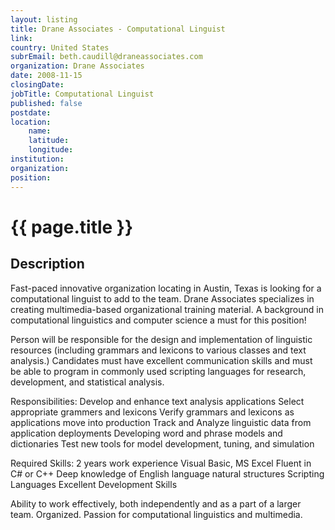 ```yaml
---
layout: listing
title: Drane Associates - Computational Linguist
link:
country: United States
subrEmail: beth.caudill@draneassociates.com
organization: Drane Associates 
date: 2008-11-15
closingDate: 
jobTitle: Computational Linguist
published: false
postdate:
location:
    name: 
    latitude: 
    longitude: 
institution: 
organization: 
position: 
--- 
```



# {{ page.title }}

## Description






Fast-paced innovative organization locating in Austin, Texas is looking for a computational linguist to add to the team. Drane Associates specializes in creating multimedia-based organizational training material. A background in computational linguistics and computer science a must for this position!


Person will be responsible for the design and implementation of linguistic resources (including grammars and lexicons to various classes and text analysis.) Candidates must have excellent communication skills and must be able to program in commonly used scripting languages for research, development, and statistical analysis. 

Responsibilities:
Develop and enhance text analysis applications
Select appropriate grammers and lexicons
Verify grammars and lexicons as applications move into production
Track and Analyze linguistic data from application deployments
Developing word and phrase models and dictionaries
Test new tools for model development, tuning, and simulation

Required Skills:
2 years work experience
Visual Basic, MS Excel
Fluent in C# or C++
Deep knowledge of English language natural structures
Scripting Languages
Excellent Development Skills

Ability to work effectively, both independently and as a part of a larger team. Organized. Passion for computational linguistics and multimedia. 

